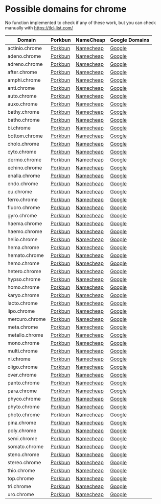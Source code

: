 # Possible domains for chrome

No function implemented to check if any of these work, but you can check manually with https://tld-list.com/

| Domain | Porkbun | NameCheap | Google Domains |
|---|---|---|---|
| actinio.chrome | [Porkbun](https://porkbun.com/checkout/search?prb=e814663da1&tlds=&idnLanguage=&search=search&q=actinio.chrome) | [Namecheap](https://www.namecheap.com/domains/registration/results/?domain=actinio.chrome) | [Google](https://domains.google.com/registrar/search?searchTerm=actinio.chrome) |
| adeno.chrome | [Porkbun](https://porkbun.com/checkout/search?prb=e814663da1&tlds=&idnLanguage=&search=search&q=adeno.chrome) | [Namecheap](https://www.namecheap.com/domains/registration/results/?domain=adeno.chrome) | [Google](https://domains.google.com/registrar/search?searchTerm=adeno.chrome) |
| adreno.chrome | [Porkbun](https://porkbun.com/checkout/search?prb=e814663da1&tlds=&idnLanguage=&search=search&q=adreno.chrome) | [Namecheap](https://www.namecheap.com/domains/registration/results/?domain=adreno.chrome) | [Google](https://domains.google.com/registrar/search?searchTerm=adreno.chrome) |
| after.chrome | [Porkbun](https://porkbun.com/checkout/search?prb=e814663da1&tlds=&idnLanguage=&search=search&q=after.chrome) | [Namecheap](https://www.namecheap.com/domains/registration/results/?domain=after.chrome) | [Google](https://domains.google.com/registrar/search?searchTerm=after.chrome) |
| amphi.chrome | [Porkbun](https://porkbun.com/checkout/search?prb=e814663da1&tlds=&idnLanguage=&search=search&q=amphi.chrome) | [Namecheap](https://www.namecheap.com/domains/registration/results/?domain=amphi.chrome) | [Google](https://domains.google.com/registrar/search?searchTerm=amphi.chrome) |
| anti.chrome | [Porkbun](https://porkbun.com/checkout/search?prb=e814663da1&tlds=&idnLanguage=&search=search&q=anti.chrome) | [Namecheap](https://www.namecheap.com/domains/registration/results/?domain=anti.chrome) | [Google](https://domains.google.com/registrar/search?searchTerm=anti.chrome) |
| auto.chrome | [Porkbun](https://porkbun.com/checkout/search?prb=e814663da1&tlds=&idnLanguage=&search=search&q=auto.chrome) | [Namecheap](https://www.namecheap.com/domains/registration/results/?domain=auto.chrome) | [Google](https://domains.google.com/registrar/search?searchTerm=auto.chrome) |
| auxo.chrome | [Porkbun](https://porkbun.com/checkout/search?prb=e814663da1&tlds=&idnLanguage=&search=search&q=auxo.chrome) | [Namecheap](https://www.namecheap.com/domains/registration/results/?domain=auxo.chrome) | [Google](https://domains.google.com/registrar/search?searchTerm=auxo.chrome) |
| bathy.chrome | [Porkbun](https://porkbun.com/checkout/search?prb=e814663da1&tlds=&idnLanguage=&search=search&q=bathy.chrome) | [Namecheap](https://www.namecheap.com/domains/registration/results/?domain=bathy.chrome) | [Google](https://domains.google.com/registrar/search?searchTerm=bathy.chrome) |
| batho.chrome | [Porkbun](https://porkbun.com/checkout/search?prb=e814663da1&tlds=&idnLanguage=&search=search&q=batho.chrome) | [Namecheap](https://www.namecheap.com/domains/registration/results/?domain=batho.chrome) | [Google](https://domains.google.com/registrar/search?searchTerm=batho.chrome) |
| bi.chrome | [Porkbun](https://porkbun.com/checkout/search?prb=e814663da1&tlds=&idnLanguage=&search=search&q=bi.chrome) | [Namecheap](https://www.namecheap.com/domains/registration/results/?domain=bi.chrome) | [Google](https://domains.google.com/registrar/search?searchTerm=bi.chrome) |
| bottom.chrome | [Porkbun](https://porkbun.com/checkout/search?prb=e814663da1&tlds=&idnLanguage=&search=search&q=bottom.chrome) | [Namecheap](https://www.namecheap.com/domains/registration/results/?domain=bottom.chrome) | [Google](https://domains.google.com/registrar/search?searchTerm=bottom.chrome) |
| cholo.chrome | [Porkbun](https://porkbun.com/checkout/search?prb=e814663da1&tlds=&idnLanguage=&search=search&q=cholo.chrome) | [Namecheap](https://www.namecheap.com/domains/registration/results/?domain=cholo.chrome) | [Google](https://domains.google.com/registrar/search?searchTerm=cholo.chrome) |
| cyto.chrome | [Porkbun](https://porkbun.com/checkout/search?prb=e814663da1&tlds=&idnLanguage=&search=search&q=cyto.chrome) | [Namecheap](https://www.namecheap.com/domains/registration/results/?domain=cyto.chrome) | [Google](https://domains.google.com/registrar/search?searchTerm=cyto.chrome) |
| dermo.chrome | [Porkbun](https://porkbun.com/checkout/search?prb=e814663da1&tlds=&idnLanguage=&search=search&q=dermo.chrome) | [Namecheap](https://www.namecheap.com/domains/registration/results/?domain=dermo.chrome) | [Google](https://domains.google.com/registrar/search?searchTerm=dermo.chrome) |
| echino.chrome | [Porkbun](https://porkbun.com/checkout/search?prb=e814663da1&tlds=&idnLanguage=&search=search&q=echino.chrome) | [Namecheap](https://www.namecheap.com/domains/registration/results/?domain=echino.chrome) | [Google](https://domains.google.com/registrar/search?searchTerm=echino.chrome) |
| enalla.chrome | [Porkbun](https://porkbun.com/checkout/search?prb=e814663da1&tlds=&idnLanguage=&search=search&q=enalla.chrome) | [Namecheap](https://www.namecheap.com/domains/registration/results/?domain=enalla.chrome) | [Google](https://domains.google.com/registrar/search?searchTerm=enalla.chrome) |
| endo.chrome | [Porkbun](https://porkbun.com/checkout/search?prb=e814663da1&tlds=&idnLanguage=&search=search&q=endo.chrome) | [Namecheap](https://www.namecheap.com/domains/registration/results/?domain=endo.chrome) | [Google](https://domains.google.com/registrar/search?searchTerm=endo.chrome) |
| eu.chrome | [Porkbun](https://porkbun.com/checkout/search?prb=e814663da1&tlds=&idnLanguage=&search=search&q=eu.chrome) | [Namecheap](https://www.namecheap.com/domains/registration/results/?domain=eu.chrome) | [Google](https://domains.google.com/registrar/search?searchTerm=eu.chrome) |
| ferro.chrome | [Porkbun](https://porkbun.com/checkout/search?prb=e814663da1&tlds=&idnLanguage=&search=search&q=ferro.chrome) | [Namecheap](https://www.namecheap.com/domains/registration/results/?domain=ferro.chrome) | [Google](https://domains.google.com/registrar/search?searchTerm=ferro.chrome) |
| fluoro.chrome | [Porkbun](https://porkbun.com/checkout/search?prb=e814663da1&tlds=&idnLanguage=&search=search&q=fluoro.chrome) | [Namecheap](https://www.namecheap.com/domains/registration/results/?domain=fluoro.chrome) | [Google](https://domains.google.com/registrar/search?searchTerm=fluoro.chrome) |
| gyro.chrome | [Porkbun](https://porkbun.com/checkout/search?prb=e814663da1&tlds=&idnLanguage=&search=search&q=gyro.chrome) | [Namecheap](https://www.namecheap.com/domains/registration/results/?domain=gyro.chrome) | [Google](https://domains.google.com/registrar/search?searchTerm=gyro.chrome) |
| haema.chrome | [Porkbun](https://porkbun.com/checkout/search?prb=e814663da1&tlds=&idnLanguage=&search=search&q=haema.chrome) | [Namecheap](https://www.namecheap.com/domains/registration/results/?domain=haema.chrome) | [Google](https://domains.google.com/registrar/search?searchTerm=haema.chrome) |
| haemo.chrome | [Porkbun](https://porkbun.com/checkout/search?prb=e814663da1&tlds=&idnLanguage=&search=search&q=haemo.chrome) | [Namecheap](https://www.namecheap.com/domains/registration/results/?domain=haemo.chrome) | [Google](https://domains.google.com/registrar/search?searchTerm=haemo.chrome) |
| helio.chrome | [Porkbun](https://porkbun.com/checkout/search?prb=e814663da1&tlds=&idnLanguage=&search=search&q=helio.chrome) | [Namecheap](https://www.namecheap.com/domains/registration/results/?domain=helio.chrome) | [Google](https://domains.google.com/registrar/search?searchTerm=helio.chrome) |
| hema.chrome | [Porkbun](https://porkbun.com/checkout/search?prb=e814663da1&tlds=&idnLanguage=&search=search&q=hema.chrome) | [Namecheap](https://www.namecheap.com/domains/registration/results/?domain=hema.chrome) | [Google](https://domains.google.com/registrar/search?searchTerm=hema.chrome) |
| hemato.chrome | [Porkbun](https://porkbun.com/checkout/search?prb=e814663da1&tlds=&idnLanguage=&search=search&q=hemato.chrome) | [Namecheap](https://www.namecheap.com/domains/registration/results/?domain=hemato.chrome) | [Google](https://domains.google.com/registrar/search?searchTerm=hemato.chrome) |
| hemo.chrome | [Porkbun](https://porkbun.com/checkout/search?prb=e814663da1&tlds=&idnLanguage=&search=search&q=hemo.chrome) | [Namecheap](https://www.namecheap.com/domains/registration/results/?domain=hemo.chrome) | [Google](https://domains.google.com/registrar/search?searchTerm=hemo.chrome) |
| hetero.chrome | [Porkbun](https://porkbun.com/checkout/search?prb=e814663da1&tlds=&idnLanguage=&search=search&q=hetero.chrome) | [Namecheap](https://www.namecheap.com/domains/registration/results/?domain=hetero.chrome) | [Google](https://domains.google.com/registrar/search?searchTerm=hetero.chrome) |
| hypso.chrome | [Porkbun](https://porkbun.com/checkout/search?prb=e814663da1&tlds=&idnLanguage=&search=search&q=hypso.chrome) | [Namecheap](https://www.namecheap.com/domains/registration/results/?domain=hypso.chrome) | [Google](https://domains.google.com/registrar/search?searchTerm=hypso.chrome) |
| homo.chrome | [Porkbun](https://porkbun.com/checkout/search?prb=e814663da1&tlds=&idnLanguage=&search=search&q=homo.chrome) | [Namecheap](https://www.namecheap.com/domains/registration/results/?domain=homo.chrome) | [Google](https://domains.google.com/registrar/search?searchTerm=homo.chrome) |
| karyo.chrome | [Porkbun](https://porkbun.com/checkout/search?prb=e814663da1&tlds=&idnLanguage=&search=search&q=karyo.chrome) | [Namecheap](https://www.namecheap.com/domains/registration/results/?domain=karyo.chrome) | [Google](https://domains.google.com/registrar/search?searchTerm=karyo.chrome) |
| lacto.chrome | [Porkbun](https://porkbun.com/checkout/search?prb=e814663da1&tlds=&idnLanguage=&search=search&q=lacto.chrome) | [Namecheap](https://www.namecheap.com/domains/registration/results/?domain=lacto.chrome) | [Google](https://domains.google.com/registrar/search?searchTerm=lacto.chrome) |
| lipo.chrome | [Porkbun](https://porkbun.com/checkout/search?prb=e814663da1&tlds=&idnLanguage=&search=search&q=lipo.chrome) | [Namecheap](https://www.namecheap.com/domains/registration/results/?domain=lipo.chrome) | [Google](https://domains.google.com/registrar/search?searchTerm=lipo.chrome) |
| mercuro.chrome | [Porkbun](https://porkbun.com/checkout/search?prb=e814663da1&tlds=&idnLanguage=&search=search&q=mercuro.chrome) | [Namecheap](https://www.namecheap.com/domains/registration/results/?domain=mercuro.chrome) | [Google](https://domains.google.com/registrar/search?searchTerm=mercuro.chrome) |
| meta.chrome | [Porkbun](https://porkbun.com/checkout/search?prb=e814663da1&tlds=&idnLanguage=&search=search&q=meta.chrome) | [Namecheap](https://www.namecheap.com/domains/registration/results/?domain=meta.chrome) | [Google](https://domains.google.com/registrar/search?searchTerm=meta.chrome) |
| metallo.chrome | [Porkbun](https://porkbun.com/checkout/search?prb=e814663da1&tlds=&idnLanguage=&search=search&q=metallo.chrome) | [Namecheap](https://www.namecheap.com/domains/registration/results/?domain=metallo.chrome) | [Google](https://domains.google.com/registrar/search?searchTerm=metallo.chrome) |
| mono.chrome | [Porkbun](https://porkbun.com/checkout/search?prb=e814663da1&tlds=&idnLanguage=&search=search&q=mono.chrome) | [Namecheap](https://www.namecheap.com/domains/registration/results/?domain=mono.chrome) | [Google](https://domains.google.com/registrar/search?searchTerm=mono.chrome) |
| multi.chrome | [Porkbun](https://porkbun.com/checkout/search?prb=e814663da1&tlds=&idnLanguage=&search=search&q=multi.chrome) | [Namecheap](https://www.namecheap.com/domains/registration/results/?domain=multi.chrome) | [Google](https://domains.google.com/registrar/search?searchTerm=multi.chrome) |
| ni.chrome | [Porkbun](https://porkbun.com/checkout/search?prb=e814663da1&tlds=&idnLanguage=&search=search&q=ni.chrome) | [Namecheap](https://www.namecheap.com/domains/registration/results/?domain=ni.chrome) | [Google](https://domains.google.com/registrar/search?searchTerm=ni.chrome) |
| oligo.chrome | [Porkbun](https://porkbun.com/checkout/search?prb=e814663da1&tlds=&idnLanguage=&search=search&q=oligo.chrome) | [Namecheap](https://www.namecheap.com/domains/registration/results/?domain=oligo.chrome) | [Google](https://domains.google.com/registrar/search?searchTerm=oligo.chrome) |
| over.chrome | [Porkbun](https://porkbun.com/checkout/search?prb=e814663da1&tlds=&idnLanguage=&search=search&q=over.chrome) | [Namecheap](https://www.namecheap.com/domains/registration/results/?domain=over.chrome) | [Google](https://domains.google.com/registrar/search?searchTerm=over.chrome) |
| panto.chrome | [Porkbun](https://porkbun.com/checkout/search?prb=e814663da1&tlds=&idnLanguage=&search=search&q=panto.chrome) | [Namecheap](https://www.namecheap.com/domains/registration/results/?domain=panto.chrome) | [Google](https://domains.google.com/registrar/search?searchTerm=panto.chrome) |
| para.chrome | [Porkbun](https://porkbun.com/checkout/search?prb=e814663da1&tlds=&idnLanguage=&search=search&q=para.chrome) | [Namecheap](https://www.namecheap.com/domains/registration/results/?domain=para.chrome) | [Google](https://domains.google.com/registrar/search?searchTerm=para.chrome) |
| phyco.chrome | [Porkbun](https://porkbun.com/checkout/search?prb=e814663da1&tlds=&idnLanguage=&search=search&q=phyco.chrome) | [Namecheap](https://www.namecheap.com/domains/registration/results/?domain=phyco.chrome) | [Google](https://domains.google.com/registrar/search?searchTerm=phyco.chrome) |
| phyto.chrome | [Porkbun](https://porkbun.com/checkout/search?prb=e814663da1&tlds=&idnLanguage=&search=search&q=phyto.chrome) | [Namecheap](https://www.namecheap.com/domains/registration/results/?domain=phyto.chrome) | [Google](https://domains.google.com/registrar/search?searchTerm=phyto.chrome) |
| photo.chrome | [Porkbun](https://porkbun.com/checkout/search?prb=e814663da1&tlds=&idnLanguage=&search=search&q=photo.chrome) | [Namecheap](https://www.namecheap.com/domains/registration/results/?domain=photo.chrome) | [Google](https://domains.google.com/registrar/search?searchTerm=photo.chrome) |
| pina.chrome | [Porkbun](https://porkbun.com/checkout/search?prb=e814663da1&tlds=&idnLanguage=&search=search&q=pina.chrome) | [Namecheap](https://www.namecheap.com/domains/registration/results/?domain=pina.chrome) | [Google](https://domains.google.com/registrar/search?searchTerm=pina.chrome) |
| poly.chrome | [Porkbun](https://porkbun.com/checkout/search?prb=e814663da1&tlds=&idnLanguage=&search=search&q=poly.chrome) | [Namecheap](https://www.namecheap.com/domains/registration/results/?domain=poly.chrome) | [Google](https://domains.google.com/registrar/search?searchTerm=poly.chrome) |
| semi.chrome | [Porkbun](https://porkbun.com/checkout/search?prb=e814663da1&tlds=&idnLanguage=&search=search&q=semi.chrome) | [Namecheap](https://www.namecheap.com/domains/registration/results/?domain=semi.chrome) | [Google](https://domains.google.com/registrar/search?searchTerm=semi.chrome) |
| somato.chrome | [Porkbun](https://porkbun.com/checkout/search?prb=e814663da1&tlds=&idnLanguage=&search=search&q=somato.chrome) | [Namecheap](https://www.namecheap.com/domains/registration/results/?domain=somato.chrome) | [Google](https://domains.google.com/registrar/search?searchTerm=somato.chrome) |
| steno.chrome | [Porkbun](https://porkbun.com/checkout/search?prb=e814663da1&tlds=&idnLanguage=&search=search&q=steno.chrome) | [Namecheap](https://www.namecheap.com/domains/registration/results/?domain=steno.chrome) | [Google](https://domains.google.com/registrar/search?searchTerm=steno.chrome) |
| stereo.chrome | [Porkbun](https://porkbun.com/checkout/search?prb=e814663da1&tlds=&idnLanguage=&search=search&q=stereo.chrome) | [Namecheap](https://www.namecheap.com/domains/registration/results/?domain=stereo.chrome) | [Google](https://domains.google.com/registrar/search?searchTerm=stereo.chrome) |
| thio.chrome | [Porkbun](https://porkbun.com/checkout/search?prb=e814663da1&tlds=&idnLanguage=&search=search&q=thio.chrome) | [Namecheap](https://www.namecheap.com/domains/registration/results/?domain=thio.chrome) | [Google](https://domains.google.com/registrar/search?searchTerm=thio.chrome) |
| top.chrome | [Porkbun](https://porkbun.com/checkout/search?prb=e814663da1&tlds=&idnLanguage=&search=search&q=top.chrome) | [Namecheap](https://www.namecheap.com/domains/registration/results/?domain=top.chrome) | [Google](https://domains.google.com/registrar/search?searchTerm=top.chrome) |
| tri.chrome | [Porkbun](https://porkbun.com/checkout/search?prb=e814663da1&tlds=&idnLanguage=&search=search&q=tri.chrome) | [Namecheap](https://www.namecheap.com/domains/registration/results/?domain=tri.chrome) | [Google](https://domains.google.com/registrar/search?searchTerm=tri.chrome) |
| uro.chrome | [Porkbun](https://porkbun.com/checkout/search?prb=e814663da1&tlds=&idnLanguage=&search=search&q=uro.chrome) | [Namecheap](https://www.namecheap.com/domains/registration/results/?domain=uro.chrome) | [Google](https://domains.google.com/registrar/search?searchTerm=uro.chrome) |
